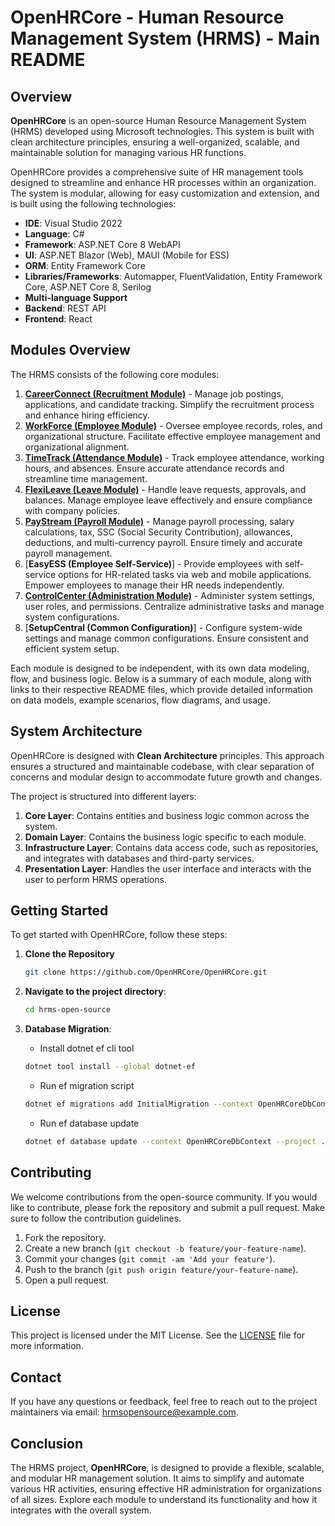 # OpenHRCore - Human Resource Management System (HRMS) - Main README

## Overview

**OpenHRCore** is an open-source Human Resource Management System (HRMS) developed using Microsoft technologies. This system is built with clean architecture principles, ensuring a well-organized, scalable, and maintainable solution for managing various HR functions.

OpenHRCore provides a comprehensive suite of HR management tools designed to streamline and enhance HR processes within an organization. The system is modular, allowing for easy customization and extension, and is built using the following technologies:

- **IDE**: Visual Studio 2022
- **Language**: C#
- **Framework**: ASP.NET Core 8 WebAPI
- **UI**: ASP.NET Blazor (Web), MAUI (Mobile for ESS)
- **ORM**: Entity Framework Core
- **Libraries/Frameworks**: Automapper, FluentValidation, Entity Framework Core, ASP.NET Core 8, Serilog
- **Multi-language Support**
- **Backend**: REST API
- **Frontend**: React

## Modules Overview

The HRMS consists of the following core modules:

1. [**CareerConnect (Recruitment Module)**](./recruitment_module_readme.md) - Manage job postings, applications, and candidate tracking. Simplify the recruitment process and enhance hiring efficiency.
2. [**WorkForce (Employee Module)**](./employee_module_readme.md) - Oversee employee records, roles, and organizational structure. Facilitate effective employee management and organizational alignment.
3. [**TimeTrack (Attendance Module)**](./attendance_module_readme.md) - Track employee attendance, working hours, and absences. Ensure accurate attendance records and streamline time management.
4. [**FlexiLeave (Leave Module)**](./leave_module_readme.md) - Handle leave requests, approvals, and balances. Manage employee leave effectively and ensure compliance with company policies.
5. [**PayStream (Payroll Module)**](./payroll_module_readme.md) - Manage payroll processing, salary calculations, tax, SSC (Social Security Contribution), allowances, deductions, and multi-currency payroll. Ensure timely and accurate payroll management.
6. [**EasyESS (Employee Self-Service)**] - Provide employees with self-service options for HR-related tasks via web and mobile applications. Empower employees to manage their HR needs independently.
7. [**ControlCenter (Administration Module)**](./administration_module_readme.md) - Administer system settings, user roles, and permissions. Centralize administrative tasks and manage system configurations.
8. [**SetupCentral (Common Configuration)**] - Configure system-wide settings and manage common configurations. Ensure consistent and efficient system setup.

Each module is designed to be independent, with its own data modeling, flow, and business logic. Below is a summary of each module, along with links to their respective README files, which provide detailed information on data models, example scenarios, flow diagrams, and usage.

## System Architecture

OpenHRCore is designed with **Clean Architecture** principles. This approach ensures a structured and maintainable codebase, with clear separation of concerns and modular design to accommodate future growth and changes.

The project is structured into different layers:

1. **Core Layer**: Contains entities and business logic common across the system.
2. **Domain Layer**: Contains the business logic specific to each module.
3. **Infrastructure Layer**: Contains data access code, such as repositories, and integrates with databases and third-party services.
4. **Presentation Layer**: Handles the user interface and interacts with the user to perform HRMS operations.

## Getting Started

To get started with OpenHRCore, follow these steps:

1. **Clone the Repository**
   ```sh
   git clone https://github.com/OpenHRCore/OpenHRCore.git
   ```

2. **Navigate to the project directory**:
   ```sh
   cd hrms-open-source
   ```

3. **Database Migration**:
   - Install dotnet ef cli tool
   ```sh
   dotnet tool install --global dotnet-ef
   ```
   - Run ef migration script
   ```sh
   dotnet ef migrations add InitialMigration --context OpenHRCoreDbContext --project .\OpenHRCore.Infrastructure\OpenHRCore.Infrastructure.csproj --startup-project .\OpenHRCore.API\OpenHRCore.API.csproj
   ```
   - Run ef database update
   ```sh
   dotnet ef database update --context OpenHRCoreDbContext --project .\OpenHRCore.Infrastructure\OpenHRCore.Infrastructure.csproj --startup-project .\OpenHRCore.API\OpenHRCore.API.csproj
   ```

## Contributing

We welcome contributions from the open-source community. If you would like to contribute, please fork the repository and submit a pull request. Make sure to follow the contribution guidelines.

1. Fork the repository.
2. Create a new branch (`git checkout -b feature/your-feature-name`).
3. Commit your changes (`git commit -am 'Add your feature'`).
4. Push to the branch (`git push origin feature/your-feature-name`).
5. Open a pull request.

## License

This project is licensed under the MIT License. See the [LICENSE](./LICENSE) file for more information.

## Contact

If you have any questions or feedback, feel free to reach out to the project maintainers via email: [hrmsopensource@example.com](mailto:hrmsopensource@example.com).

## Conclusion

The HRMS project, **OpenHRCore**, is designed to provide a flexible, scalable, and modular HR management solution. It aims to simplify and automate various HR activities, ensuring effective HR administration for organizations of all sizes. Explore each module to understand its functionality and how it integrates with the overall system.

